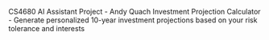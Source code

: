 CS4680 AI Assistant Project - Andy Quach
Investment Projection Calculator - Generate personalized 10-year investment projections based on your risk tolerance and interests

